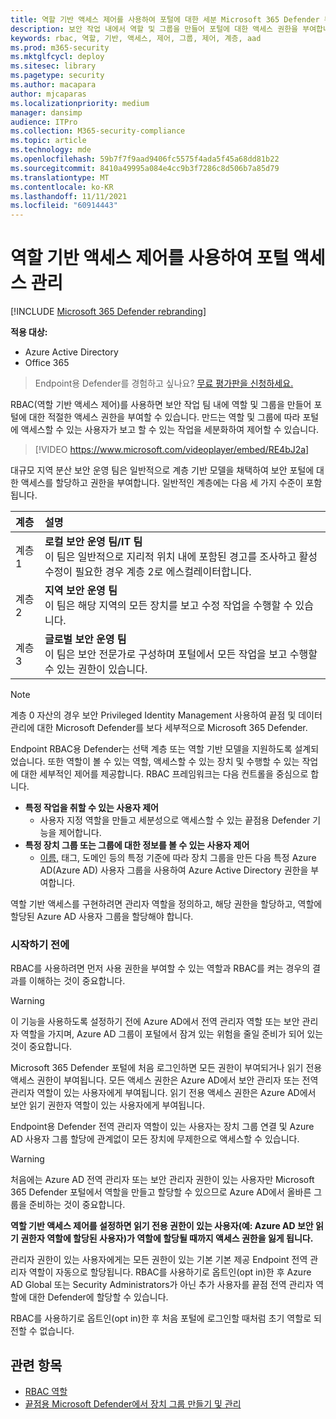 ```yaml
---
title: 역할 기반 액세스 제어를 사용하여 포털에 대한 세분 Microsoft 365 Defender 부여
description: 보안 작업 내에서 역할 및 그룹을 만들어 포털에 대한 액세스 권한을 부여합니다.
keywords: rbac, 역할, 기반, 액세스, 제어, 그룹, 제어, 계층, aad
ms.prod: m365-security
ms.mktglfcycl: deploy
ms.sitesec: library
ms.pagetype: security
ms.author: macapara
author: mjcaparas
ms.localizationpriority: medium
manager: dansimp
audience: ITPro
ms.collection: M365-security-compliance
ms.topic: article
ms.technology: mde
ms.openlocfilehash: 59b7f7f9aad9406fc5575f4ada5f45a68dd81b22
ms.sourcegitcommit: 8410a49995a084e4cc9b3f7286c8d506b7a85d79
ms.translationtype: MT
ms.contentlocale: ko-KR
ms.lasthandoff: 11/11/2021
ms.locfileid: "60914443"
---
```

# <a name="manage-portal-access-using-role-based-access-control"></a>역할 기반 액세스 제어를 사용하여 포털 액세스 관리

[!INCLUDE [Microsoft 365 Defender rebranding](../../includes/microsoft-defender.md)]

**적용 대상:**
- Azure Active Directory
- Office 365

> Endpoint용 Defender를 경험하고 싶나요? [무료 평가판을 신청하세요.](https://signup.microsoft.com/create-account/signup?products=7f379fee-c4f9-4278-b0a1-e4c8c2fcdf7e&ru=https://aka.ms/MDEp2OpenTrial?ocid=docs-wdatp-rbac-abovefoldlink)

RBAC(역할 기반 액세스 제어)를 사용하면 보안 작업 팀 내에 역할 및 그룹을 만들어 포털에 대한 적절한 액세스 권한을 부여할 수 있습니다. 만드는 역할 및 그룹에 따라 포털에 액세스할 수 있는 사용자가 보고 할 수 있는 작업을 세분화하여 제어할 수 있습니다. 

> [!VIDEO https://www.microsoft.com/videoplayer/embed/RE4bJ2a]

대규모 지역 분산 보안 운영 팀은 일반적으로 계층 기반 모델을 채택하여 보안 포털에 대한 액세스를 할당하고 권한을 부여합니다. 일반적인 계층에는 다음 세 가지 수준이 포함됩니다.

계층|설명|
:---|:---|
계층 1|**로컬 보안 운영 팀/IT 팀** <br> 이 팀은 일반적으로 지리적 위치 내에 포함된 경고를 조사하고 활성 수정이 필요한 경우 계층 2로 에스컬레이터합니다.|
계층 2|**지역 보안 운영 팀** <br> 이 팀은 해당 지역의 모든 장치를 보고 수정 작업을 수행할 수 있습니다.|
계층 3|**글로벌 보안 운영 팀** <br> 이 팀은 보안 전문가로 구성하며 포털에서 모든 작업을 보고 수행할 수 있는 권한이 있습니다.|

> [!NOTE]
> 계층 0 자산의 [](/azure/active-directory/privileged-identity-management/pim-configure) 경우 보안 Privileged Identity Management 사용하여 끝점 및 데이터 관리에 대한 Microsoft Defender를 보다 세부적으로 Microsoft 365 Defender.  

Endpoint RBAC용 Defender는 선택 계층 또는 역할 기반 모델을 지원하도록 설계되었습니다. 또한 역할이 볼 수 있는 역할, 액세스할 수 있는 장치 및 수행할 수 있는 작업에 대한 세부적인 제어를 제공합니다. RBAC 프레임워크는 다음 컨트롤을 중심으로 합니다.

- **특정 작업을 취할 수 있는 사용자 제어**
  - 사용자 지정 역할을 만들고 세분성으로 액세스할 수 있는 끝점용 Defender 기능을 제어합니다.
- **특정 장치 그룹 또는 그룹에 대한 정보를 볼 수 있는 사용자 제어**
  - [이름,](machine-groups.md) 태그, 도메인 등의 특정 기준에 따라 장치 그룹을 만든 다음 특정 Azure AD(Azure AD) 사용자 그룹을 사용하여 Azure Active Directory 권한을 부여합니다.

역할 기반 액세스를 구현하려면 관리자 역할을 정의하고, 해당 권한을 할당하고, 역할에 할당된 Azure AD 사용자 그룹을 할당해야 합니다.

### <a name="before-you-begin"></a>시작하기 전에

RBAC를 사용하려면 먼저 사용 권한을 부여할 수 있는 역할과 RBAC를 켜는 경우의 결과를 이해하는 것이 중요합니다.

> [!WARNING]
> 이 기능을 사용하도록 설정하기 전에 Azure AD에서 전역 관리자 역할 또는 보안 관리자 역할을 가지며, Azure AD 그룹이 포털에서 잠겨 있는 위험을 줄일 준비가 되어 있는 것이 중요합니다. 

Microsoft 365 Defender 포털에 처음 로그인하면 모든 권한이 부여되거나 읽기 전용 액세스 권한이 부여됩니다. 모든 액세스 권한은 Azure AD에서 보안 관리자 또는 전역 관리자 역할이 있는 사용자에게 부여됩니다. 읽기 전용 액세스 권한은 Azure AD에서 보안 읽기 권한자 역할이 있는 사용자에게 부여됩니다. 

Endpoint용 Defender 전역 관리자 역할이 있는 사용자는 장치 그룹 연결 및 Azure AD 사용자 그룹 할당에 관계없이 모든 장치에 무제한으로 액세스할 수 있습니다.

> [!WARNING]
> 처음에는 Azure AD 전역 관리자 또는 보안 관리자 권한이 있는 사용자만 Microsoft 365 Defender 포털에서 역할을 만들고 할당할 수 있으므로 Azure AD에서 올바른 그룹을 준비하는 것이 중요합니다.
>
> **역할 기반 액세스 제어를 설정하면 읽기 전용 권한이 있는 사용자(예: Azure AD 보안 읽기 권한자 역할에 할당된 사용자)가 역할에 할당될 때까지 액세스 권한을 잃게 됩니다.** 
>
>관리자 권한이 있는 사용자에게는 모든 권한이 있는 기본 기본 제공 Endpoint 전역 관리자 역할이 자동으로 할당됩니다. RBAC를 사용하기로 옵트인(opt in)한 후 Azure AD Global 또는 Security Administrators가 아닌 추가 사용자를 끝점 전역 관리자 역할에 대한 Defender에 할당할 수 있습니다. 
>
> RBAC를 사용하기로 옵트인(opt in)한 후 처음 포털에 로그인할 때처럼 초기 역할로 되전할 수 없습니다.

## <a name="related-topic"></a>관련 항목

- [RBAC 역할](../office-365-security/migrate-to-defender-for-office-365-onboard.md#rbac-roles)
- [끝점용 Microsoft Defender에서 장치 그룹 만들기 및 관리](machine-groups.md)
